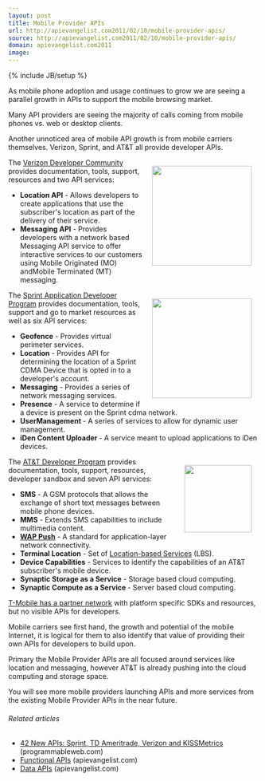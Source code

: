 ```yaml
---
layout: post
title: Mobile Provider APIs
url: http://apievangelist.com2011/02/10/mobile-provider-apis/
source: http://apievangelist.com2011/02/10/mobile-provider-apis/
domain: apievangelist.com2011
image: 
---
```

{% include JB/setup %}
As mobile phone adoption and usage continues to grow we are seeing a parallel growth in APIs to support the mobile browsing market.<p></p>
Many API providers are seeing the majority of calls coming from mobile phones vs. web or desktop clients.<p></p>
Another unnoticed area of mobile API growth is from mobile carriers themselves.  Verizon, Sprint, and AT&amp;T all provide developer APIs.<p></p>
<a href="http://developer.verizon.com/" target="_blank"><img style="padding: 15px;" src="http://kinlane-productions.s3.amazonaws.com/telcos/verizon-wireless.jpeg" alt="" width="200" align="right" /></a>The <a href="http://developer.verizon.com/" target="_blank">Verizon Developer Community</a> provides documentation, tools, support, resources and two API services:
<ul class="mainlist">
	<li><strong>Location API</strong> - Allows developers to create applications that use the subscriber's location as part of the delivery of their service.</li>
	<li><strong>Messaging API</strong> - Provides developers with a network based Messaging API service to offer interactive services to our customers using Mobile Originated (MO) andMobile Terminated (MT) messaging.</li>
</ul>
<a href="http://developer.sprint.com/site/global/home/p_home.jsp" target="_blank"><img style="padding: 15px;" src="http://kinlane-productions.s3.amazonaws.com/telcos/sprint.jpg" alt="" width="200" align="right" /></a>The <a href="http://developer.sprint.com/site/global/home/p_home.jsp" target="_blank">Sprint Application Developer Program</a> provides documentation, tools, support and go to market resources as well as six API services:
<ul class="mainlist">
	<li><strong>Geofence</strong> - Provides virtual perimeter services.</li>
	<li><strong>Location</strong> - Provides API for determining the location of a Sprint CDMA Device that is opted in to a developer's account.</li>
	<li><strong>Messaging</strong> - Provides a series of network messaging services.</li>
	<li><strong>Presence</strong> - A service to determine if a device is present on the Sprint cdma network.</li>
	<li><strong>UserManagement </strong>- A series of services to allow for dynamic user management.</li>
	<li><strong>iDen Content Uploader </strong>- A service meant to upload applications to iDen devices.</li>
</ul>
<a href="http://kinlane-productions.s3.amazonaws.com/telcos/att-logo.jpg" target="_blank"><img style="padding: 15px;" src="http://kinlane-productions.s3.amazonaws.com/telcos/att-logo.jpg" alt="" width="135" align="right" /></a>The <a href="http://kinlane-productions.s3.amazonaws.com/telcos/att-logo.jpg" target="_blank">AT&amp;T Developer Program</a> provides documentation, tools, support, resources, developer sandbox and seven API services:
<ul class="mainlist">
	<li><strong>SMS</strong> - A GSM protocols that allows the exchange of short text messages between mobile phone devices.</li>
	<li><strong>MMS</strong> - Extends SMS capabilities to include multimedia content.</li>
	<li><strong><a class="zem_slink" title="Wireless Application Protocol" rel="wikipedia" href="http://en.wikipedia.org/wiki/Wireless_Application_Protocol">WAP Push</a></strong> - A standard for application-layer network connectivity.</li>
	<li><strong>Terminal Location</strong> - Set of <a class="zem_slink" title="Location-based service" rel="wikipedia" href="http://en.wikipedia.org/wiki/Location-based_service">Location-based Services</a> (LBS).</li>
	<li><strong>Device Capabilities</strong> - Services to identify the capabilities of an AT&amp;T subscriber's mobile device.</li>
	<li><strong>Synaptic Storage as a Service</strong> - Storage based cloud computing.</li>
	<li><strong>Synaptic Compute as a Service </strong>- Server based cloud computing.</li>
</ul>
<a href="http://developer.t-mobile.com/site/global/home/p_home.jsp" target="_blank">T-Mobile has a partner network</a> with platform specific SDKs and resources, but no visible APIs for developers.<p></p>
Mobile carriers see first hand, the growth and potential of the mobile Internet, it is logical for them to also identify that value of providing their own APIs for developers to build upon.<p></p>
Primary the Mobile Provider APIs are all focused around services like location and messaging, however AT&amp;T is already pushing into the cloud computing and storage space.<p></p>
You will see more mobile providers launching APIs and more services from the existing Mobile Provider APIs in the near future.
<h6 class="zemanta-related-title" style="font-size: 1em;">Related articles</h6>
<ul class="zemanta-article-ul">
	<li class="zemanta-article-ul-li"><a href="http://blog.programmableweb.com/2011/02/06/42-new-apis-sprint-td-ameritrade-verizon-and-kissmetrics/">42 New APIs: Sprint, TD Ameritrade, Verizon and KISSMetrics</a> (programmableweb.com)</li>
	<li class="zemanta-article-ul-li"><a href="http://blog.apievangelist.com/2011/01/30/functional-apis/">Functional APIs</a> (apievangelist.com)</li>
	<li class="zemanta-article-ul-li"><a href="http://blog.apievangelist.com/2011/01/27/data-apis/">Data APIs</a> (apievangelist.com)</li>
</ul>

